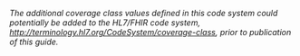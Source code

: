 *The additional coverage class values defined in this code system could potentially be added to the HL7/FHIR code system, http://terminology.hl7.org/CodeSystem/coverage-class, prior to publication of this guide.*

<br><br>